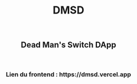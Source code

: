<div align="center">
  <h1>DMSD</h1>
   <br />
  <h2>Dead Man's Switch DApp</h2>
  <br />
  <h3>Lien du frontend : https://dmsd.vercel.app</h3>
  <br />
</div>
